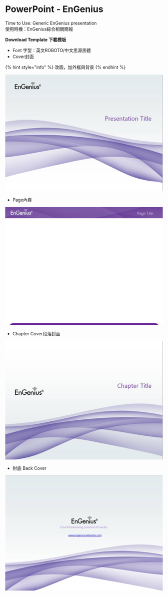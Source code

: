 # PowerPoint - EnGenius

Time to Use: Generic EnGenius presentation  
使用時機：EnGenius綜合相關簡報

**Download Template 下載模板**

* Font 字型：英文ROBOTO/中文思源黑體
* Cover封面

{% hint style="info" %}
改圖，加外框與背景
{% endhint %}

![](../../.gitbook/assets/engenius_01-1-.png)

* Page內頁

![](../../.gitbook/assets/engenius_02.jpg)

* Chapter Cover段落封面

![](../../.gitbook/assets/engenius_03%20%281%29.jpg)

* 封底 Back Cover

![](../../.gitbook/assets/engenius_04.jpg)

